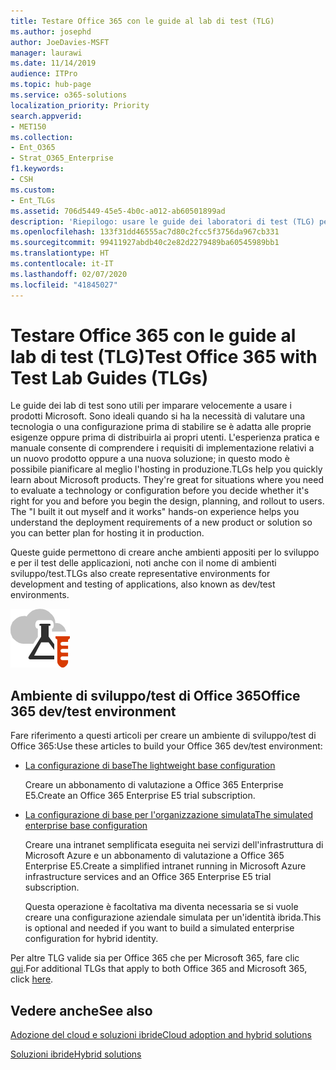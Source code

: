 ```yaml
---
title: Testare Office 365 con le guide al lab di test (TLG)
ms.author: josephd
author: JoeDavies-MSFT
manager: laurawi
ms.date: 11/14/2019
audience: ITPro
ms.topic: hub-page
ms.service: o365-solutions
localization_priority: Priority
search.appverid:
- MET150
ms.collection:
- Ent_O365
- Strat_O365_Enterprise
f1.keywords:
- CSH
ms.custom:
- Ent_TLGs
ms.assetid: 706d5449-45e5-4b0c-a012-ab60501899ad
description: 'Riepilogo: usare le guide dei laboratori di test (TLG) per configurare le dimostrazioni, la prova del concetto o gli ambienti di sviluppo/test per Office 365.'
ms.openlocfilehash: 133f31dd46555ac7d80c2fcc5f3756da967cb331
ms.sourcegitcommit: 99411927abdb40c2e82d2279489ba60545989bb1
ms.translationtype: HT
ms.contentlocale: it-IT
ms.lasthandoff: 02/07/2020
ms.locfileid: "41845027"
---
```

# <a name="test-office-365-with-test-lab-guides-tlgs"></a><span data-ttu-id="8d4d0-103">Testare Office 365 con le guide al lab di test (TLG)</span><span class="sxs-lookup"><span data-stu-id="8d4d0-103">Test Office 365 with Test Lab Guides (TLGs)</span></span>

<span data-ttu-id="8d4d0-p101">Le guide dei lab di test sono utili per imparare velocemente a usare i prodotti Microsoft. Sono ideali quando si ha la necessità di valutare una tecnologia o una configurazione prima di stabilire se è adatta alle proprie esigenze oppure prima di distribuirla ai propri utenti. L'esperienza pratica e manuale consente di comprendere i requisiti di implementazione relativi a un nuovo prodotto oppure a una nuova soluzione; in questo modo è possibile pianificare al meglio l'hosting in produzione.</span><span class="sxs-lookup"><span data-stu-id="8d4d0-p101">TLGs help you quickly learn about Microsoft products. They're great for situations where you need to evaluate a technology or configuration before you decide whether it's right for you and before you begin the design, planning, and rollout to users. The "I built it out myself and it works" hands-on experience helps you understand the deployment requirements of a new product or solution so you can better plan for hosting it in production.</span></span>
  
<span data-ttu-id="8d4d0-107">Queste guide permettono di creare anche ambienti appositi per lo sviluppo e per il test delle applicazioni, noti anche con il nome di ambienti sviluppo/test.</span><span class="sxs-lookup"><span data-stu-id="8d4d0-107">TLGs also create representative environments for development and testing of applications, also known as dev/test environments.</span></span>
  
![Guide dei laboratori di testing nel cloud Microsoft](media/24ad0d1b-3274-40fb-972a-b8188b7268d1.png)
  
## <a name="office-365-devtest-environment"></a><span data-ttu-id="8d4d0-109">Ambiente di sviluppo/test di Office 365</span><span class="sxs-lookup"><span data-stu-id="8d4d0-109">Office 365 dev/test environment</span></span>

<span data-ttu-id="8d4d0-110">Fare riferimento a questi articoli per creare un ambiente di sviluppo/test di Office 365:</span><span class="sxs-lookup"><span data-stu-id="8d4d0-110">Use these articles to build your Office 365 dev/test environment:</span></span>
  
- [<span data-ttu-id="8d4d0-111">La configurazione di base</span><span class="sxs-lookup"><span data-stu-id="8d4d0-111">The lightweight base configuration</span></span>](https://docs.microsoft.com/microsoft-365/enterprise/lightweight-base-configuration-microsoft-365-enterprise)
    
    <span data-ttu-id="8d4d0-112">Creare un abbonamento di valutazione a Office 365 Enterprise E5.</span><span class="sxs-lookup"><span data-stu-id="8d4d0-112">Create an Office 365 Enterprise E5 trial subscription.</span></span>

- [<span data-ttu-id="8d4d0-113">La configurazione di base per l'organizzazione simulata</span><span class="sxs-lookup"><span data-stu-id="8d4d0-113">The simulated enterprise base configuration</span></span>](https://docs.microsoft.com/microsoft-365/enterprise/simulated-ent-base-configuration-microsoft-365-enterprise)
    
    <span data-ttu-id="8d4d0-114">Creare una intranet semplificata eseguita nei servizi dell'infrastruttura di Microsoft Azure e un abbonamento di valutazione a Office 365 Enterprise E5.</span><span class="sxs-lookup"><span data-stu-id="8d4d0-114">Create a simplified intranet running in Microsoft Azure infrastructure services and an Office 365 Enterprise E5 trial subscription.</span></span> 

    <span data-ttu-id="8d4d0-115">Questa operazione è facoltativa ma diventa necessaria se si vuole creare una configurazione aziendale simulata per un'identità ibrida.</span><span class="sxs-lookup"><span data-stu-id="8d4d0-115">This is optional and needed if you want to build a simulated enterprise configuration for hybrid identity.</span></span>
    
<span data-ttu-id="8d4d0-116">Per altre TLG valide sia per Office 365 che per Microsoft 365, fare clic [qui](https://docs.microsoft.com/microsoft-365/enterprise/m365-enterprise-test-lab-guides).</span><span class="sxs-lookup"><span data-stu-id="8d4d0-116">For additional TLGs that apply to both Office 365 and Microsoft 365, click [here](https://docs.microsoft.com/microsoft-365/enterprise/m365-enterprise-test-lab-guides).</span></span>  
    
## <a name="see-also"></a><span data-ttu-id="8d4d0-117">Vedere anche</span><span class="sxs-lookup"><span data-stu-id="8d4d0-117">See also</span></span>

[<span data-ttu-id="8d4d0-118">Adozione del cloud e soluzioni ibride</span><span class="sxs-lookup"><span data-stu-id="8d4d0-118">Cloud adoption and hybrid solutions</span></span>](cloud-adoption-and-hybrid-solutions.md)
  
[<span data-ttu-id="8d4d0-119">Soluzioni ibride</span><span class="sxs-lookup"><span data-stu-id="8d4d0-119">Hybrid solutions</span></span>](hybrid-solutions.md)
